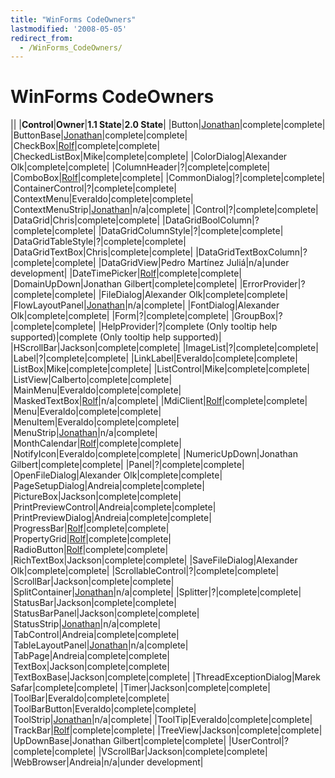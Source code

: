 ```yaml
---
title: "WinForms CodeOwners"
lastmodified: '2008-05-05'
redirect_from:
  - /WinForms_CodeOwners/
---
```


WinForms CodeOwners
===================

||
|**Control**|**Owner**|**1.1 State**|**2.0 State**|
|Button|[Jonathan](/User:Jpobst)|complete|complete|
|ButtonBase|[Jonathan](/User:Jpobst)|complete|complete|
|CheckBox|[Rolf](/User:RolfBjarne)|complete|complete|
|CheckedListBox|Mike|complete|complete|
|ColorDialog|Alexander Olk|complete|complete|
|ColumnHeader|?|complete|complete|
|ComboBox|[Rolf](/User:RolfBjarne)|complete|complete|
|CommonDialog|?|complete|complete|
|ContainerControl|?|complete|complete|
|ContextMenu|Everaldo|complete|complete|
|ContextMenuStrip|[Jonathan](/User:Jpobst)|n/a|complete|
|Control|?|complete|complete|
|DataGrid|Chris|complete|complete|
|DataGridBoolColumn|?|complete|complete|
|DataGridColumnStyle|?|complete|complete|
|DataGridTableStyle|?|complete|complete|
|DataGridTextBox|Chris|complete|complete|
|DataGridTextBoxColumn|?|complete|complete|
|DataGridView|Pedro Martínez Juliá|n/a|under development|
|DateTimePicker|[Rolf](/User:RolfBjarne)|complete|complete|
|DomainUpDown|Jonathan Gilbert|complete|complete|
|ErrorProvider|?|complete|complete|
|FileDialog|Alexander Olk|complete|complete|
|FlowLayoutPanel|[Jonathan](/User:Jpobst)|n/a|complete|
|FontDialog|Alexander Olk|complete|complete|
|Form|?|complete|complete|
|GroupBox|?|complete|complete|
|HelpProvider|?|complete (Only tooltip help supported)|complete (Only tooltip help supported)|
|HScrollBar|Jackson|complete|complete|
|ImageList|?|complete|complete|
|Label|?|complete|complete|
|LinkLabel|Everaldo|complete|complete|
|ListBox|Mike|complete|complete|
|ListControl|Mike|complete|complete|
|ListView|Calberto|complete|complete|
|MainMenu|Everaldo|complete|complete|
|MaskedTextBox|[Rolf](/User:RolfBjarne)|n/a|complete|
|MdiClient|[Rolf](/User:RolfBjarne)|complete|complete|
|Menu|Everaldo|complete|complete|
|MenuItem|Everaldo|complete|complete|
|MenuStrip|[Jonathan](/User:Jpobst)|n/a|complete|
|MonthCalendar|[Rolf](/User:RolfBjarne)|complete|complete|
|NotifyIcon|Everaldo|complete|complete|
|NumericUpDown|Jonathan Gilbert|complete|complete|
|Panel|?|complete|complete|
|OpenFileDialog|Alexander Olk|complete|complete|
|PageSetupDialog|Andreia|complete|complete|
|PictureBox|Jackson|complete|complete|
|PrintPreviewControl|Andreia|complete|complete|
|PrintPreviewDialog|Andreia|complete|complete|
|ProgressBar|[Rolf](/User:RolfBjarne)|complete|complete|
|PropertyGrid|[Rolf](/User:RolfBjarne)|complete|complete|
|RadioButton|[Rolf](/User:RolfBjarne)|complete|complete|
|RichTextBox|Jackson|complete|complete|
|SaveFileDialog|Alexander Olk|complete|complete|
|ScrollableControl|?|complete|complete|
|ScrollBar|Jackson|complete|complete|
|SplitContainer|[Jonathan](/User:Jpobst)|n/a|complete|
|Splitter|?|complete|complete|
|StatusBar|Jackson|complete|complete|
|StatusBarPanel|Jackson|complete|complete|
|StatusStrip|[Jonathan](/User:Jpobst)|n/a|complete|
|TabControl|Andreia|complete|complete|
|TableLayoutPanel|[Jonathan](/User:Jpobst)|n/a|complete|
|TabPage|Andreia|complete|complete|
|TextBox|Jackson|complete|complete|
|TextBoxBase|Jackson|complete|complete|
|ThreadExceptionDialog|Marek Safar|complete|complete|
|Timer|Jackson|complete|complete|
|ToolBar|Everaldo|complete|complete|
|ToolBarButton|Everaldo|complete|complete|
|ToolStrip|[Jonathan](/User:Jpobst)|n/a|complete|
|ToolTip|Everaldo|complete|complete|
|TrackBar|[Rolf](/User:RolfBjarne)|complete|complete|
|TreeView|Jackson|complete|complete|
|UpDownBase|Jonathan Gilbert|complete|complete|
|UserControl|?|complete|complete|
|VScrollBar|Jackson|complete|complete|
|WebBrowser|Andreia|n/a|under development|
